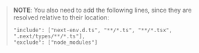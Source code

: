> **NOTE**: You also need to add the following lines, since they are resolved relative to their location:
> ```
> "include": ["next-env.d.ts", "**/*.ts", "**/*.tsx", ".next/types/**/*.ts"],
> "exclude": ["node_modules"]
> ```

